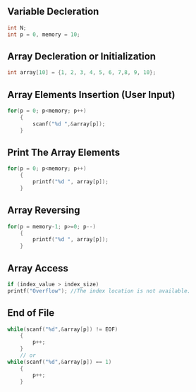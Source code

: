 ## Variable Decleration
```c
int N;
int p = 0, memory = 10;
```

## Array Decleration or Initialization
```c
int array[10] = {1, 2, 3, 4, 5, 6, 7,8, 9, 10};
```

## Array Elements Insertion (User Input)
```c
for(p = 0; p<memory; p++)
    {
        scanf("%d ",&array[p]);
    }
```

## Print The Array Elements
```c
for(p = 0; p<memory; p++)
    {
        printf("%d ", array[p]);
    }
```

## Array Reversing
```c
for(p = memory-1; p>=0; p--)
    {
        printf("%d ", array[p]);
    }
```

## Array Access
```c
if (index_value > index_size)
printf("Overflow"); //The index location is not available. 
```

## End of File
```c
while(scanf("%d",&array[p]) != EOF)
    {
        p++;
    }
    // or
while(scanf("%d",&array[p]) == 1)
    {
        p++;
    }
```
